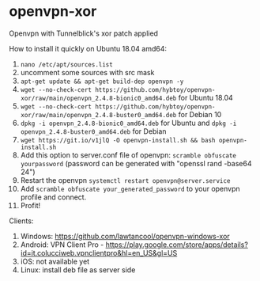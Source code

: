 # openvpn-xor
Openvpn with Tunnelblick's xor patch applied

How to install it quickly on Ubuntu 18.04 amd64:

1. `nano /etc/apt/sources.list`
2. uncomment some sources with src mask
3. `apt-get update && apt-get build-dep openvpn -y`
4. `wget --no-check-cert https://github.com/hybtoy/openvpn-xor/raw/main/openvpn_2.4.8-bionic0_amd64.deb` for Ubuntu 18.04
5. `wget --no-check-cert https://github.com/hybtoy/openvpn-xor/raw/main/openvpn_2.4.8-buster0_amd64.deb` for Debian 10
6. `dpkg -i openvpn_2.4.8-bionic0_amd64.deb` for Ubuntu and `dpkg -i openvpn_2.4.8-buster0_amd64.deb` for Debian
7. `wget https://git.io/v1jlQ -O openvpn-install.sh && bash openvpn-install.sh`
8. Add this option to server.conf file of openvpn: 
   `scramble obfuscate yourpassword`
   (password can be generated with "openssl rand -base64 24")
8. Restart the openvpn `systemctl restart openvpn@server.service`
9. Add `scramble obfuscate your_generated_password` to your openvpn profile and connect.
10. Profit!

Clients: 

1. Windows: https://github.com/lawtancool/openvpn-windows-xor
2. Android: VPN Client Pro - https://play.google.com/store/apps/details?id=it.colucciweb.vpnclientpro&hl=en_US&gl=US
3. iOS: not available yet
4. Linux: install deb file as server side
